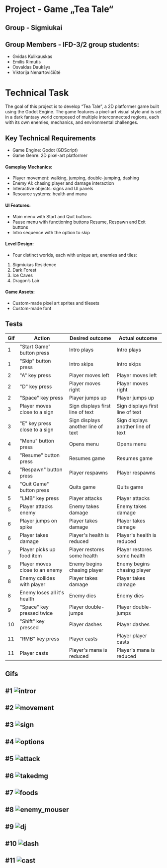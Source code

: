 # Project - Game „Tea Tale“

## Group - Sigmiukai

## Group Members - IFD-3/2 group students:

* Gvidas Kulikauskas
* Emilis Rimutis
* Osvaldas Daukšys
* Viktorija Nenartovičiūtė

# Technical Task

The goal of this project is to develop “Tea Tale”, a 2D platformer game built using the Godot Engine. The game features a pixel-art visual style and is set in a dark fantasy world composed of multiple interconnected regions, each with its own enemies, mechanics, and environmental challenges.

## Key Technical Requirements

* Game Engine: Godot (GDScript)
* Game Genre: 2D pixel-art platformer
#### Gameplay Mechanics:
* Player movement: walking, jumping, double-jumping, dashing
* Enemy AI: chasing player and damage interaction
* Interactive objects: signs and UI panels
* Resource systems: health and mana
#### UI Features:
* Main menu with Start and Quit buttons
* Pause menu with functioning buttons Resume, Respawn and Exit buttons
* Intro sequence with the option to skip
#### Level Design:
* Four distinct worlds, each with unique art, enemies and tiles:
1. Sigmiukas Residence
2. Dark Forest
3. Ice Caves
4. Dragon’s Lair
#### Game Assets:
* Custom-made pixel art sprites and tilesets
* Custom-made font
  
Tests
-
| Gif | Action        | Desired outcome    | Actual outcome     |
| - | ------------- | ------------------ | ------------------ |
| 1 | "Start Game" button press | Intro plays | Intro plays |
| 1 | "Skip" button press | Intro skips | Intro skips |
| 2 | "A" key press | Player moves left | Player moves left |
| 2 | "D" key press | Player moves right | Player moves right |
| 2 | "Space" key press | Player jumps up | Player jumps up |
| 3 | Player moves close to a sign | Sign displays first line of text | Sign displays first line of text |
| 3 | "E" key press close to a sign | Sign displays another line of text | Sign displays another line of text |
| 4 | "Menu" button press | Opens menu | Opens menu |
| 4 | "Resume" button press | Resumes game | Resumes game |
| 4 | "Respawn" button press | Player respawns | Player respawns |
| 4 | "Quit Game" button press | Quits game | Quits game |
| 5 | "LMB" key press | Player attacks | Player attacks |
| 5 | Player attacks enemy | Enemy takes damage | Enemy takes damage |
| 6 | Player jumps on spike | Player takes damage | Player takes damage |
| 6 | Player takes damage | Player's health is reduced | Player's health is reduced |
| 7 | Player picks up food item | Player restores some health | Player restores some health |
| 8 | Player moves close to an enemy | Enemy begins chasing player | Enemy begins chasing player |
| 8 | Enemy collides with player | Player takes damage | Player takes damage |
| 8 | Enemy loses all it's health | Enemy dies | Enemy dies |
| 9 | "Space" key pressed twice | Player double-jumps | Player double-jumps |
| 10 | "Shift" key pressed | Player dashes | Player dashes |
| 11 | "RMB" key press | Player casts | Player player casts |
| 11 | Player casts | Player's mana is reduced | Player's mana is reduced |

Gifs
-
#1
![intror](https://github.com/user-attachments/assets/4aec50bb-397a-4f12-a657-8cf3cfdf6d03) 
-
#2
![movement](https://github.com/user-attachments/assets/f08faf10-88b5-4249-aef9-5ecd11a79684)
-
#3
![sign](https://github.com/user-attachments/assets/491f6601-364f-4ffa-82fc-d4dcefa591e4)
-
#4
![options](https://github.com/user-attachments/assets/65cfea88-f77c-48d1-858d-2f814cdf88dd)
-
#5
![attack](https://github.com/user-attachments/assets/ed33ac1c-2d5e-4687-8dc8-5ed4c12c6533)
-
#6
![takedmg](https://github.com/user-attachments/assets/56c69fa4-7500-4c00-9c86-f5bbf918af5b)
-
#7
![foods](https://github.com/user-attachments/assets/c5bab85c-918a-443c-a1b4-a831f3870739)
-
#8
![enemy_mouser](https://github.com/user-attachments/assets/46993264-15f3-4010-8b2d-f71d6155bf58)
-
#9
![dj](https://github.com/user-attachments/assets/ce5a52dd-840a-4b15-ac1e-f485c06a67a9)
-
#10
![dash](https://github.com/user-attachments/assets/32e72df5-1792-4ea8-9657-e003df7d2c37)
-
#11
![cast](https://github.com/user-attachments/assets/769dea84-1985-4b81-9268-b542b9913720)
-

